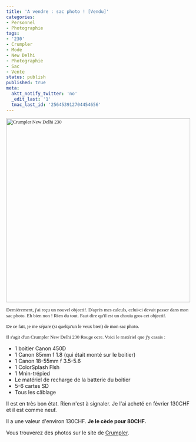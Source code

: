 ```yaml
---
title: 'A vendre : sac photo ! [Vendu]'
categories:
- Personnel
- Photographie
tags:
- '230'
- Crumpler
- Mode
- New Delhi
- Photographie
- Sac
- Vente
status: publish
published: true
meta:
  aktt_notify_twitter: 'no'
  _edit_last: '1'
  tmac_last_id: '256453912704454656'
---
```

<p style="margin: 0.0px 0.0px 13.0px 0.0px; line-height: 19.0px; font: 13.0px Georgia;"><img class="alignnone size-medium wp-image-1346" title="Crumpler New Delhi 230" src="https://dlgjp9x71cipk.cloudfront.net/2009/08/crumpler-500x500.jpg" alt="Crumpler New Delhi 230" width="500" height="500" /></p>
<p style="margin: 0.0px 0.0px 13.0px 0.0px; line-height: 19.0px; font: 13.0px Georgia;">Dernièrement, j'ai reçu un nouvel objectif. D'après mes calculs, celui-ci devait passer dans mon sac photo. Eh bien non ! Rien du tout. Faut dire qu'il est un chouia gros cet objectif.</p>
<p style="margin: 0.0px 0.0px 13.0px 0.0px; line-height: 19.0px; font: 13.0px Georgia;">De ce fait, je me sépare (si quelqu'un le veux bien) de mon sac photo.</p>
<p style="margin: 0.0px 0.0px 13.0px 0.0px; line-height: 19.0px; font: 13.0px Georgia;"><!--more--></p>
<p style="margin: 0.0px 0.0px 13.0px 0.0px; line-height: 19.0px; font: 13.0px Georgia;">Il s'agit d'un Crumpler New Delhi 230 Rouge ocre. Voici le matériel que j'y casais :</p>

<ul>
	<li>1 boitier Canon 450D</li>
	<li>1 Canon 85mm f 1.8 (qui était monté sur le boitier)</li>
	<li>1 Canon 18-55mm f 3.5-5.6</li>
	<li>1 ColorSplash Flsh</li>
	<li>1 Mnin-trépied</li>
	<li>Le matériel de recharge de la batterie du boitier</li>
	<li>5-6 cartes SD</li>
	<li>Tous les câblage</li>
</ul>
Il est en très bon état. Rien n'est à signaler.
Je l'ai acheté en février 130CHF et il est comme neuf.

Il a une valeur d'environ 130CHF. <strong>Je le cède pour 80CHF.</strong>

Vous trouverez des photos sur le site de <a title="Lien vers la présentation du sacc sur le site Crumpler" href="https://www.crumpler.ch/?product=New_Delhi_230&amp;page=details&amp;product_line=943">Crumpler</a>.
